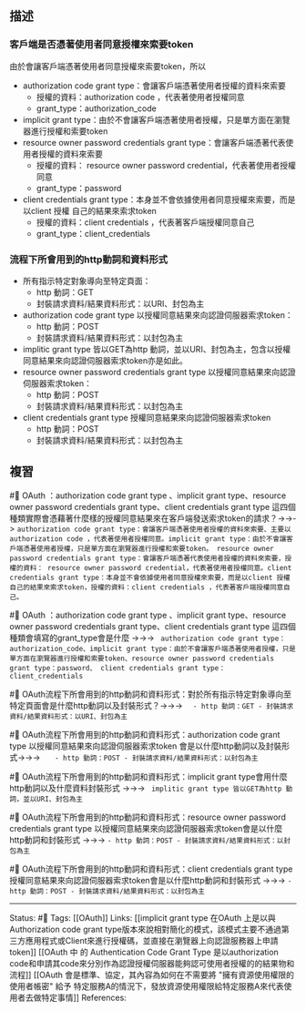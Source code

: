 
## 描述




### 客戶端是否憑著使用者同意授權來索要token


由於會讓客戶端憑著使用者同意授權來索要token，所以
- authorization code grant type：會讓客戶端憑著使用者授權的資料來索要
	- 授權的資料：authorization code ，代表著使用者授權同意
	- grant_type：authorization_code
-  implicit grant type：由於不會讓客戶端憑著使用者授權，只是單方面在瀏覽器進行授權和索要token
- resource owner password credentials grant type：會讓客戶端憑著代表使用者授權的資料來索要
	- 授權的資料： resource owner password credential，代表著使用者授權同意
	- grant_type：password
- client credentials grant type：本身並不會依據使用者同意授權來索要，而是以client 授權 自己的結果來索求token
	- 授權的資料：client credentials ，代表著客戶端授權同意自己
	- grant_type：client_credentials

### 流程下所會用到的http動詞和資料形式

- 所有指示特定對象導向至特定頁面：
	- http 動詞：GET
	- 封裝請求資料/結果資料形式：以URI、封包為主
- authorization code grant type 以授權同意結果來向認證伺服器索求token：
	- http 動詞：POST
	- 封裝請求資料/結果資料形式：以封包為主
- implitic grant type 皆以GET為http 動詞，並以URI、封包為主，包含以授權同意結果來向認證伺服器索求token亦是如此。
- resource owner password credentials grant type 以授權同意結果來向認證伺服器索求token：
	- http 動詞：POST
	- 封裝請求資料/結果資料形式：以封包為主
- client credentials grant type 授權同意結果來向認證伺服器索求token
	- http 動詞：POST
	- 封裝請求資料/結果資料形式：以封包為主



## 複習

#🧠 OAuth ：authorization code grant type 、implicit grant type、resource owner password credentials grant type、client credentials grant type 這四個種類實際會憑藉著什麼樣的授權同意結果來在客戶端發送索求token的請求？->->-> `authorization code grant type：會讓客戶端憑著使用者授權的資料來索要、主要以authorization code ，代表著使用者授權同意。implicit grant type：由於不會讓客戶端憑著使用者授權，只是單方面在瀏覽器進行授權和索要token。 resource owner password credentials grant type：會讓客戶端憑著代表使用者授權的資料來索要，授權的資料： resource owner password credential，代表著使用者授權同意。client credentials grant type：本身並不會依據使用者同意授權來索要，而是以client 授權 自己的結果來索求token，授權的資料：client credentials ，代表著客戶端授權同意自己。`
<!--SR:!2023-04-03,10,250-->

#🧠 OAuth ：authorization code grant type 、implicit grant type、resource owner password credentials grant type、client credentials grant type 這四個種類會填寫的grant_type會是什麼 ->->-> ` authorization code grant type：authorization_code、implicit grant type：由於不會讓客戶端憑著使用者授權，只是單方面在瀏覽器進行授權和索要token、resource owner password credentials grant type：password、 client credentials grant type：client_credentials`
<!--SR:!2023-04-02,9,250-->


#🧠 OAuth流程下所會用到的http動詞和資料形式：對於所有指示特定對象導向至特定頁面會是什麼http動詞以及封裝形式？->->-> `	- http 動詞：GET - 封裝請求資料/結果資料形式：以URI、封包為主`
<!--SR:!2023-04-02,9,250-->

#🧠 OAuth流程下所會用到的http動詞和資料形式：authorization code grant type 以授權同意結果來向認證伺服器索求token 會是以什麼http動詞以及封裝形式->->-> `	- http 動詞：POST - 封裝請求資料/結果資料形式：以封包為主`
<!--SR:!2023-04-03,10,250-->

#🧠 OAuth流程下所會用到的http動詞和資料形式：implicit grant type會用什麼http動詞以及什麼資料封裝形式 ->->-> ` implitic grant type 皆以GET為http 動詞，並以URI、封包為主`
<!--SR:!2023-04-02,9,250-->

#🧠 OAuth流程下所會用到的http動詞和資料形式：resource owner password credentials grant type 以授權同意結果來向認證伺服器索求token會是以什麼http動詞和封裝形式 ->->-> `- http 動詞：POST - 封裝請求資料/結果資料形式：以封包為主`
<!--SR:!2023-04-03,10,250-->

#🧠 OAuth流程下所會用到的http動詞和資料形式：client credentials grant type 授權同意結果來向認證伺服器索求token會是以什麼http動詞和封裝形式 ->->-> `- http 動詞：POST - 封裝請求資料/結果資料形式：以封包為主`
<!--SR:!2023-04-03,10,250-->







---
Status: #🌱 
Tags:
[[OAuth]]
Links:
[[implicit grant type 在OAuth 上是以與Authorization code grant type版本來說相對簡化的模式，該模式主要不通過第三方應用程式或Client來進行授權碼，並直接在瀏覽器上向認證服務器上申請token]]
[[OAuth 中 的 Authentication Code Grant Type 是以authorization code和申請其code來分別作為認證授權伺服器能夠認可使用者授權的的結果物和流程]]
[[OAuth 會是標準、協定，其內容為如何在不需要將 "擁有資源使用權限的使用者帳密" 給予 特定服務A的情況下，發放資源使用權限給特定服務A來代表使用者去做特定事情]]
References: